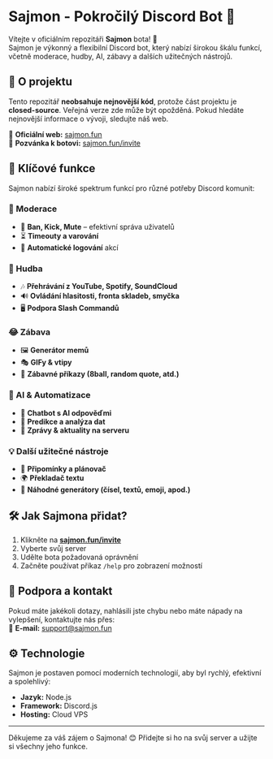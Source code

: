 # Sajmon - Pokročilý Discord Bot 🤖  

Vítejte v oficiálním repozitáři **Sajmon** bota! 🚀  
Sajmon je výkonný a flexibilní Discord bot, který nabízí širokou škálu funkcí, včetně moderace, hudby, AI, zábavy a dalších užitečných nástrojů.  

## 📌 O projektu  
Tento repozitář **neobsahuje nejnovější kód**, protože část projektu je **closed-source**. Veřejná verze zde může být opožděná. Pokud hledáte nejnovější informace o vývoji, sledujte náš web.  

📌 **Oficiální web:** [sajmon.fun](https://sajmon.fun)  
📌 **Pozvánka k botovi:** [sajmon.fun/invite](https://sajmon.fun/invite)  

## 🎯 Klíčové funkce  
Sajmon nabízí široké spektrum funkcí pro různé potřeby Discord komunit:  

### 🔧 Moderace  
- 🚫 **Ban, Kick, Mute** – efektivní správa uživatelů  
- ⏳ **Timeouty a varování**  
- 📜 **Automatické logování** akcí  

### 🎵 Hudba  
- 🎶 **Přehrávání z YouTube, Spotify, SoundCloud**  
- 🔊 **Ovládání hlasitosti, fronta skladeb, smyčka**  
- 🖥 **Podpora Slash Commandů**  

### 😂 Zábava  
- 🖼 **Generátor memů**  
- 🎭 **GIFy & vtipy**  
- 🎱 **Zábavné příkazy (8ball, random quote, atd.)**  

### 🤖 AI & Automatizace  
- 📝 **Chatbot s AI odpověďmi**  
- 🔮 **Predikce a analýza dat**  
- 📰 **Zprávy & aktuality na serveru**  

### 💡 Další užitečné nástroje  
- 📅 **Připomínky a plánovač**  
- 🌍 **Překladač textu**  
- 🎲 **Náhodné generátory (čísel, textů, emoji, apod.)**  

## 🛠 Jak Sajmona přidat?  
1. Klikněte na **[sajmon.fun/invite](https://sajmon.fun/invite)**  
2. Vyberte svůj server  
3. Udělte bota požadovaná oprávnění  
4. Začněte používat příkaz `/help` pro zobrazení možností  

## 📌 Podpora a kontakt  
Pokud máte jakékoli dotazy, nahlásili jste chybu nebo máte nápady na vylepšení, kontaktujte nás přes:  
📧 **E-mail:** support@sajmon.fun  

## ⚙️ Technologie  
Sajmon je postaven pomocí moderních technologií, aby byl rychlý, efektivní a spolehlivý:  
- **Jazyk:** Node.js  
- **Framework:** Discord.js 
- **Hosting:** Cloud VPS  

---

Děkujeme za váš zájem o Sajmona! 😊 Přidejte si ho na svůj server a užijte si všechny jeho funkce.  
